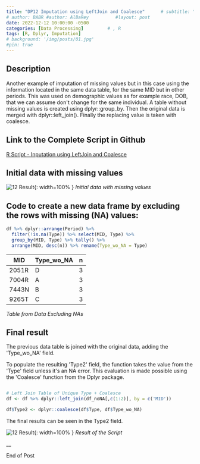 ```yaml
---
title: "DP12 Imputation using LeftJoin and Coalesce"      # subtitle: "Description of R Scripts for data processing."
# author: BABR #author: AlBaRey          #layout: post
date: 2022-12-12 10:00:00 -0500
categories: [Data Processing]         # , R
tags: [R, Dplyr, Imputation]
# background: '/img/posts/01.jpg'
#pin: true
---
```



## Description

Another example of imputation of missing values but in this case using the information located in the same data table, for the same MID but in other periods. This was used on demographic values as for example race, DOB, that we can assume don't change for the same individual. A table without missing values is created using dplyr::group_by. Then the original data is merged with dplyr::left_join(). Finally the replacing value is taken with coalesce.


## Link to the Complete Script in Github
[R Script - Inputation using LeftJoin and Coalesce](https://github.com/albarey33/Data_Analysis_R/blob/main/12%20Inputation%20using%20LeftJoin%20and%20Coalesce.R)


## Initial data with missing values
![12 Result](/images/DataProcess/12_Initial_Data_with_Missing_info.PNG){: width=100% }
_Initial data with missing values_

## Code to create a new data frame by excluding the rows with missing (NA) values:
```R
df %>% dplyr::arrange(Period) %>% 
  filter(!is.na(Type)) %>% select(MID, Type) %>% 
  group_by(MID, Type) %>% tally() %>% 
  arrange(MID, desc(n)) %>% rename(Type_wo_NA = Type)
```

|  MID   | Type_wo_NA |  n  |
|--------|------------|-----|
| 2051R  | D          |  3  |
| 7004R  | A          |  3  |
| 7443N  | B          |  3  |
| 9265T  | C          |  3  |

_Table from Data Excluding NAs_

## Final result

The previous data table is joined with the original data, adding the 'Type_wo_NA' field.

To populate the resulting 'Type2' field, the function takes the value from the 'Type' field unless it's an NA error. This evaluation is made possible using the 'Coalesce' function from the Dplyr package.


```R

# Left Join Table of Unique Type + Coalesce
df <- df %>% dplyr::left_join(df_noNA[,c(1:2)], by = c('MID'))

df$Type2 <- dplyr::coalesce(df$Type, df$Type_wo_NA)

```

The final results can be seen in the Type2 field.

![12 Result](/images/DataProcess/12_Final_Result_Replacing_NA_values.PNG){: width=100% }
_Result of the Script_


__

End of Post
